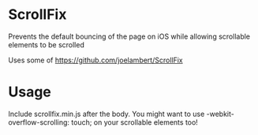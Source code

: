 ScrollFix
=========

Prevents the default bouncing of the page on iOS while allowing scrollable elements to be scrolled

Uses some of https://github.com/joelambert/ScrollFix 


Usage
=====
Include scrollfix.min.js after the body.
You might want to use -webkit-overflow-scrolling: touch; on your scrollable elements too!
